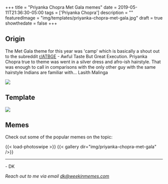 +++
title = "Priyanka Chopra Met Gala memes"
date = 2019-05-11T21:36:30-05:00
tags = ['Priyanka Chopra']
description = ""
featuredImage = "img/templates/priyanka-chopra-met-gala.jpg"
draft = true
showthedate = false
+++

## Origin

The Met Gala theme for this year was 'camp' which is basically a shout out to the subreddit [r/ATBGE](https://reddit.com/r/ATBGE) - Awful Taste But Great Execution. Priyanka Chopra true to theme was went in a silver dress and afro-ish hairstyle. That was enough to call in comparisons with the only other guy with the same hairstyle Indians are familiar with... Lasith Malinga

<!--more-->

![](img/priyanka-chopra-met-gala/priyanka-chopra-met-gala-malinga.jpg)


## Template

![](img/templates/priyanka-chopra-met-gala.jpg)

## Memes

Check out some of the popular memes on the topic:

{{< load-photoswipe >}}
{{< gallery dir="img/priyanka-chopra-met-gala" />}}


---
\- DK

*Reach out to me via email dk@weekinmemes.com*